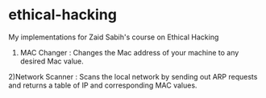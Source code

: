 # ethical-hacking
My implementations for Zaid Sabih's course on Ethical Hacking

1) MAC Changer    : Changes the Mac address of your machine to any desired Mac value.

2)Network Scanner : Scans the local network by sending out ARP requests and returns a table of IP and corresponding MAC values.
